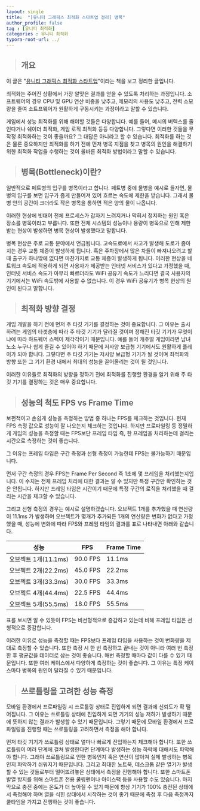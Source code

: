 ```yaml
---
layout: single
title:  "[유니티 그래픽스 최적화 스타트업 정리] 병목"
author_profile: false
tag : [유니티 최적화]
categories : 유니티 최적화
typora-root-url: ../
---
```


> ## 개요

이 글은 "[유니티 그래픽스 최적화 스타트업](https://product.kyobobook.co.kr/detail/S000001888125)"이라는 책을 보고 정리한 글입니다.

최적화는 주어진 상황에서 가장 알맞은 결과를 얻을 수 있도록 처리하는 과정입니다. 소프트웨어의 경우 CPU 및 GPU 연산 비중을 낮추고, 메모리의 사용도 낮추고, 전력 소모량을 줄여 소트프웨어가 원활하게 구동시키는 과정이라고 말할 수 있습니다.

게임에서 성능 최적화를 위해 해야할 것들은 다양합니다. 예를 들어, 메시의 버텍스를 줄인다거나 쉐이더 최적화, 게임 로직 최적화 등등 다양합니다. 그렇다면 이러한 것들을 무작정 최적화하는 것이 좋을까요? 그 대답은 아니라고 할 수 있습니다. 최적화를 하는 것은 물론 중요하지만 최적화를 하기 전에 먼저 병목 지점을 찾고 병목의 원인을 해결하기 위한 최적화 작업을 수행하는 것이 올바른 최적화 방법이라고 말할 수 있습니다.



> ## 병목(Bottleneck)이란?

일반적으로 페트병의 입구를 병목이라고 합니다. 페트병 중에 물병을 예시로 들자면, 물병의 입구를 보면 입구가 좁게 만들어져 있어 흐르는 속도에 제한을 받습니다. 그래서 물병 안의 공간이 크더라도 작은 병목을 통하면 적은 양의 물이 나옵니다.

이러한 현상에 빗대어 전체 프로세스가 갑자기 느려지거나 막혀서 정지하는 원인 혹은 장소를 병목이라고 부릅니다. 또한 전체 시스템의 성능이나 용량이 병목으로 인해 제한받는 현상이 발생하면 병목 현상이 발생했다고 말합니다.

병목 현상은 주로 교통 분야에서 언급됩니다. 고속도로에서 사고가 발생해 도로가 좁아지는 경우 교통 체증이 발생하게 됩니다. 혹은 주차장에서 많은 차들이 빠져나오려고 할 때 출구가 하나밖에 없다면 마찬가지로 교통 체증이 발생하게 됩니다. 이러한 현상을 네트워크 속도에 적용하게 되면 사용자가 제공받는 인터넷 서비스가 있다고 가정했을 때, 인터넷 서비스 속도가 아무리 빠르더라도 WiFi 공유기 속도가 느리다면 결국 사용자의 기기에서는 WiFi 속도밖에 사용할 수 없습니다. 이 경우 WiFi 공유기가 병목 현상의 원인이 된다고 말합니다.



> ## 최적화 방향 결정

게임 개발을 하기 전에 먼저 주 타깃 기기를 결정하는 것이 중요합니다. 그 이유는 출시하려는 게임의 타겟층에 따라 주 타깃 기기가 달라질 것이며 정해진 타깃 기기가 무엇이냐에 따라 하드웨어 스펙이 제각각이기 때문입니다. 예를 들어 캐주얼 게임이라면 남녀노소 누구나 쉽게 즐길 수 있어야 하기 때문에 저사양 보급형 기기에서도 원활하게 플레이가 되야 합니다. 그렇다면 주 타깃 기기는 저사양 보급형 기기가 될 것이며 최적화의 방향 또한 그 기기 환경 내에서 최대의 성능을 끌어올리는 것이 될 것입니다.

이러한 이유들로 최적화의 방향을 정하기 전에 최적화를 진행할 환경을 알기 위해 주 타깃 기기를 결정하는 것은 매우 중요합니다.



> ## 성능의 척도 FPS vs Frame Time

보편적이고 손쉽게 성능을 측정하는 방법 중 하나는 FPS를 체크하는 것입니다. 현재 FPS 측정 값으로 성능이 잘 나오는지 체크하는 것입니다. 하지만 프로파일링 등 정밀하게 게임의 성능을 측정할 때는 FPS보단 프레임 타임 즉, 한 프레임을 처리하는데 걸리는 시간으로 측정하는 것이 좋습니다.

그 이유는 프레임 타임은 구간 측정과 선형 측정이 가능한데 FPS는 불가능하기 때문입니다.

먼저 구간 측정의 경우 FPS는 Frame Per Second 즉 1초에 몇 프레임을 처리했는지입니다. 이 수치는 전체 프레임 처리에 대한 결과는 알 수 있지만 특정 구간만 확인하는 것은 안됩니다. 하지만 프레임 타임은 시간이기 때문에 특정 구간의 로직을 처리했을 때 걸리는 시간을 체크할 수 있습니다.

그리고 선형 측정의 경우는 예시로 설명하겠습니다. 오브젝트 1개를 추가했을 때 연산량이 11.1ms 가 발생하며 오브젝트가 몇개가 추가되든 1개의 연산량은 변화가 없다고 가정했을 때, 성능에 변화에 따라 FPS와 프레임 타임의 결과를 표로 나타내면 아래와 같습니다.

| 성능                 | FPS      | Frame Time |
| -------------------- | -------- | ---------- |
| 오브젝트 1개(11.1ms) | 90.0 FPS | 11.1ms     |
| 오브젝트 2개(22.2ms) | 45.0 FPS | 22.2ms     |
| 오브젝트 3개(33.3ms) | 30.0 FPS | 33.3ms     |
| 오브젝트 4개(44.4ms) | 22.5 FPS | 44.4ms     |
| 오브젝트 5개(55.5ms) | 18.0 FPS | 55.5ms     |

표를 보시면 알 수 있듯이 FPS는 비선형적으로 증감하고 있는데 비해 프레임 타임은 선형적으로 증감합니다.

이러한 이유로 성능을 측정할 때는 FPS보다 프레임 타임을 사용하는 것이 변화량을 제대로 측정할 수 있습니다. 또한 측정 시 한 번 측정하고 끝내는 것이 아니라 여러 번 측정한 후 평균값을 데이터로 삼는 것이 좋습니다. 매번 측정할 때마다 값이 다를 수 있기 때문입니다. 또한 여러 케이스에서 다양하게 측정하는 것이 좋습니다. 그 이유는 특정 케이스마다 병목의 원인이 달라질 수 있기 때문입니다.



> ## 쓰로틀링을 고려한 성능 측정

모바일 환경에서 프로파일링 시 쓰로틀링 상태로 진입하게 되면 결과에 신뢰도가 확 떨어집니다. 그 이유는 쓰로틀링 상태에 진입하게 되면 기기의 성능 저하가 발생하기 때문에 뜻하지 않는 결과가 발생할 수 있기 때문입니다. 그렇기 때문에 모바일 환경에서 프로파일링을 진행할 때는 쓰로틀링을 고려하면서 측정을 해야 합니다.

먼저 타깃 기기가 쓰로틀링 상태로 얼마나 빠르게 진입하는지 체크해야 합니다. 또한 쓰로틀링이 여러 단계에 걸쳐 발생한다면 단계마다 발생하는 성능 하락에 대해서도 파악해야 합니다. 그래야 쓰로틀링으로 인한 병목인지 혹은 연산이 많아져 실제 발생하는 병목인지 파악하기 쉬워지기 때문입니다. 그리고 최대한 노트북, 데스크톱 같은 열기가 발생할 수 있는 것들로부터 떨어뜨려놓은 상태에서 측정을 진행해야 합니다. 또한 스마트폰 발열 방지를 위해 스마트폰 전용 쿨링펜이나 아이스팩 등을 사용할 수도 있습니다. 마지막으로 충전 중에는 온도가 더 높아질 수 있기 때문에 항상 기기가 100% 충전된 상태에서 측정해야 하며 열을 식힌 상태에서 시작하는 것이 좋기 때문에 측정 후 다음 측정까지 쿨타임을 가지고 진행하는 것이 좋습니다.
